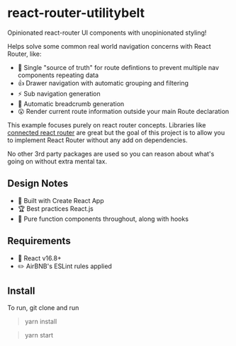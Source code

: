 # react-router-utilitybelt
Opinionated react-router UI components with unopinionated styling!

Helps solve some common real world navigation concerns with React Router, like:

* :gem: Single "source of truth" for route defintions to prevent multiple nav components repeating data
* :+1: Drawer navigation with automatic grouping and filtering
* :zap: Sub navigation generation
* :bread: Automatic breadcrumb generation
* :open_mouth: Render current route information outside your main Route declaration

This example focuses purely on react router concepts. Libraries like [connected react router](https://github.com/chriswebbsydney/connected-react-router) are great but the goal of this project is to allow you to implement React Router without any add on dependencies. 

No other 3rd party packages are used so you can reason about what's going on without extra mental tax.

## Design Notes

* :gift: Built with Create React App
* :trophy: Best practices React.js
* :memo: Pure function components throughout, along with hooks

## Requirements

* :book: React v16.8+
* :pencil2: AirBNB's ESLint rules applied

## Install

To run, git clone and run

> yarn install

> yarn start
